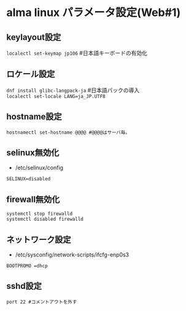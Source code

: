 # alma linux パラメータ設定(Web#1)

## keylayout設定
`localectl set-keymap jp106` #日本語キーボードの有効化

## ロケール設定
 `dnf install glibc-langpack-ja` #日本語パックの導入<br>
 `localectl set-locale LANG=ja_JP.UTF8`

## hostname設定
```
hostnamectl set-hostname @@@@ #@@@@はサーバ毎。
```

## selinux無効化
- /etc/selinux/config
```
SELINUX=disabled
```

## firewall無効化
```
systemctl stop firewalld
systemctl disabled firewalld
```

## ネットワーク設定
- /etc/sysconfig/network-scripts/ifcfg-enp0s3
```
BOOTPROMO =dhcp
```

## sshd設定
```
port 22 #コメントアウトを外す
```

